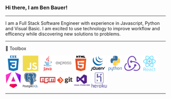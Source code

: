 ### Hi there, I am Ben Bauer!

---

I am a Full Stack Software Engineer with experience in Javascript, Python and Visual Basic. I am excited to use technology to improve workflow and efficency while discovering new solutions to problems.

---

🧰 Toolbox

<img src="https://github.com/devicons/devicon/blob/master/icons/css3/css3-plain-wordmark.svg" alt="Javascript" width="50px" height="50px"/> <img src="https://github.com/devicons/devicon/blob/master/icons/javascript/javascript-plain.svg" alt="Javascript" width="50px" height="50px"/> <img src="https://raw.githubusercontent.com/devicons/devicon/9f4f5cdb393299a81125eb5127929ea7bfe42889/icons/java/java-original-wordmark.svg" alt="Java" width="50px" height="50px"/><img src="https://github.com/devicons/devicon/blob/master/icons/express/express-original-wordmark.svg" alt="Javascript" width="50px" height="50px"/> <img src="https://github.com/devicons/devicon/blob/master/icons/html5/html5-original-wordmark.svg" alt="Javascript" width="50px" height="50px"/> <img src="https://github.com/devicons/devicon/blob/master/icons/jquery/jquery-original-wordmark.svg" alt="Javascript" width="50px" height="50px"/> <img src="https://github.com/devicons/devicon/blob/master/icons/python/python-original-wordmark.svg" alt="Javascript" width="50px" height="50px"/> <img src="https://github.com/devicons/devicon/blob/master/icons/redux/redux-original.svg" alt="Javascript" width="50px" height="50px"/> <img src="https://github.com/devicons/devicon/blob/master/icons/react/react-original-wordmark.svg" alt="Javascript" width="50px" height="50px"/><img src="https://github.com/devicons/devicon/blob/master/icons/angular/angular-original.svg" alt="Javascript" width="50px" height="50px"/>  <img src="https://github.com/devicons/devicon/blob/master/icons/postgresql/postgresql-original-wordmark.svg" alt="Javascript" width="50px" height="50px"/> <img src="https://github.com/devicons/devicon/blob/master/icons/npm/npm-original-wordmark.svg" alt="Javascript" width="50px" height="50px"/> <img src="https://github.com/devicons/devicon/blob/master/icons/git/git-original-wordmark.svg" alt="Javascript" width="50px" height="50px"/> <img src="https://github.com/devicons/devicon/blob/master/icons/visualstudio/visualstudio-plain-wordmark.svg" alt="Javascript" width="50px" height="50px"/> <img src="https://github.com/devicons/devicon/blob/master/icons/heroku/heroku-original-wordmark.svg" alt="Javascript" width="50px" height="50px"/>

---

<!--
**benbauer14/benbauer14** is a ✨ _special_ ✨ repository because its `README.md` (this file) appears on your GitHub profile.

Here are some ideas to get you started:

- 🔭 I’m currently working on ...
- 🌱 I’m currently learning ...
- 👯 I’m looking to collaborate on ...
- 🤔 I’m looking for help with ...
- 💬 Ask me about ...
- 📫 How to reach me: ...
- 😄 Pronouns: ...
- ⚡ Fun fact: ...
-->
